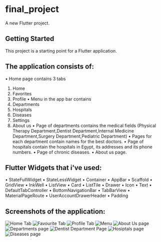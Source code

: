 # final_project

A new Flutter project.

## Getting Started

This project is a starting point for a Flutter application.

## The application consists of:
•	Home page contains 3 tabs 
1.	Home
2.	Favorites
3.	Profile
•	Menu in the app bar contains
1.	Departments
2.	Hospitals
3.	Diseases
4.	Settings
5.	About us
•	Page of departments contains the medical fields (Physical Therapy Department,Dentist Department,Internal Medicine Department,Surgery Department,Pediatric Department)
•	Pages for each department contain names for the best doctors.
•	Page of hospitals contain the hospitals in Egypt, its addresses and its phone numbers.
•	Page of chronic diseases.
•	About us page.

## Flutter Widgets that i've used:
•	StateFullWidget
•	StateLessWidget
•	Container
•	AppBar
•	Scaffold
•	GridView
•	InkWell
•	ListView
•	Card
•	ListTile
•	Drawer
•	Icon
•	Text
•	DefaultTabController
•	BottomNavigationBar
•	TabBarView
•	MaterialPageRoute
•	UserAccountDrawerHeader
•	Padding

## Screenshots of the application:
![Home Tab](https://user-images.githubusercontent.com/80881902/153222600-c9c263ed-79a3-446e-ad5a-437cec49b9ab.png)
![Favourite Tab](https://user-images.githubusercontent.com/80881902/153222745-459a37e4-1bbf-41b0-ba17-0091411ed783.png)
![Profile Tab](https://user-images.githubusercontent.com/80881902/153222778-8529d5c7-d460-4dbd-a570-64744724a059.png)
![Menu](https://user-images.githubusercontent.com/80881902/153222812-4f6efa56-8b99-4c63-91b6-5fa22fbc121c.png)
![About Us page](https://user-images.githubusercontent.com/80881902/153222981-60c8265d-963f-4fc1-8159-46ca181f057c.png)
![Departments page](https://user-images.githubusercontent.com/80881902/153222844-9d2ce65e-94c9-45c1-b9e0-582c39b0fe5e.png)
![Dentist Department Page](https://user-images.githubusercontent.com/80881902/153222878-154d778d-c5e3-4f4e-809f-52edca4f5878.png)
![Hosiptals page](https://user-images.githubusercontent.com/80881902/153222931-c4e2e852-8950-40fc-a7e2-bab7777df42a.png)
![Diseases page](https://user-images.githubusercontent.com/80881902/153223018-9c46dc1e-ed53-4fa0-aaa0-3a05d9e00a3b.png)
